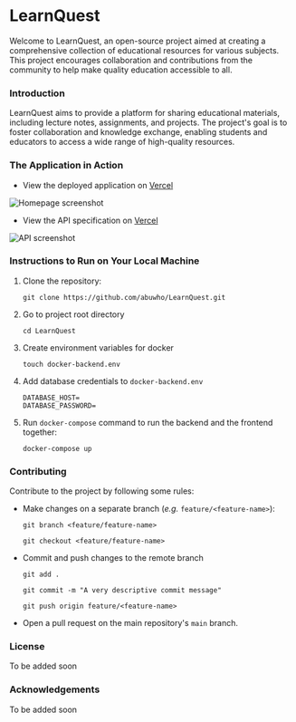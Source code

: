 # LearnQuest
Welcome to LearnQuest, an open-source project aimed at creating a comprehensive collection of educational resources for various subjects. This project encourages collaboration and contributions from the community to help make quality education accessible to all.

### Introduction
LearnQuest aims to provide a platform for sharing educational materials, including lecture notes, assignments, and projects. The project's goal is to foster collaboration and knowledge exchange, enabling students and educators to access a wide range of high-quality resources.

### The Application in Action

- View the deployed application on [Vercel](https://learnquest.vercel.app)

![Homepage screenshot](https://i.ibb.co/4N06RyW/image.png)

- View the API specification on [Vercel](https://learnquest-backend.vercel.app/)

![API screenshot](https://i.ibb.co/rxLH3y4/image.png)


### Instructions to Run on Your Local Machine

1. Clone the repository: 
    ```
    git clone https://github.com/abuwho/LearnQuest.git
    ```
2. Go to project root directory
    ```
    cd LearnQuest
    ```
3. Create environment variables for docker
    ```
    touch docker-backend.env
    ```

4. Add database credentials to `docker-backend.env`
    ```
    DATABASE_HOST=
    DATABASE_PASSWORD=
    ```

5. Run `docker-compose` command to run the backend and the frontend together:
    ```
    docker-compose up
    ```


### Contributing
Contribute to the project by following some rules: 
- Make changes on a separate branch (*e.g.* `feature/<feature-name>`): 
    ```
    git branch <feature/feature-name>
    ```
    ```
    git checkout <feature/feature-name>
    ```
- Commit and push changes to the remote branch
    ```
    git add .
    ```
    ```
    git commit -m "A very descriptive commit message"
    ```
    ```
    git push origin feature/<feature-name>
    ```
- Open a pull request on the main repository's `main` branch.

### License 
To be added soon

### Acknowledgements
To be added soon